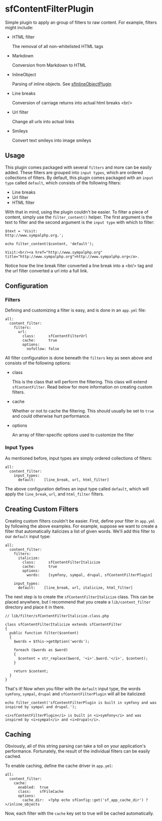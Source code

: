 sfContentFilterPlugin
=====================

Simple plugin to apply an group of filters to raw content. For example,
filters might include:

 * HTML filter

   The removal of all non-whitelisted HTML tags

 * Markdown

   Conversion from Markdown to HTML

 * InlineObject

   Parsing of inline objects. See [sfInlineObjectPlugin](http://github.com/weaverryan/sfInlineObjectPlugin)

 * Line breaks

   Conversion of carriage returns into actual html breaks &lt;br/&gt;

 * Url filter

   Change all urls into actual links

 * Smileys

   Convert text smileys into image smileys


Usage
-----

This plugin comes packaged with several `filters` and more can be easily
added. These filters are grouped into `input types`, which are ordered
collections of filters. By default, this plugin comes packaged with an
`input type` called `default`, which consists of the following filters:

 * Line breaks
 * Url filter
 * HTML filter

With that in mind, using the plugin couldn't be easier. To filter a piece
of content, simply use the `filter_content()` helper. The first argument
is the text to filter and the second argument is the `input type` with
which to filter:

    $text = 'Visit:
    http://www.sympalphp.org.';

    echo filter_content($content, 'default');

    Visit:<br/><a href="http://www.sympalphp.org" title="http://www.sympalphp.org">http://www.sympalphp.org</a>.

Notice how the line break filter converted a line break into a &lt;br/&gt;
tag and the url filter converted a url into a full link.

Configuration
-------------

### Filters

Defining and customizing a filter is easy, and is done in an `app.yml` file:

    all:
      content_filter:
        filters:
          url:
            class:      sfContentFilterUrl
            cache:      true
            options:
              nofollow: false

All filter configuration is done beneath the `filters` key as seen above
and consists of the following options:

 * class

   This is the class that will perform the filtering. This class will
   extend `sfContentFilter`. Read below for more information on creating
   custom filters.

 * cache

   Whether or not to cache the filtering. This should usually be set to
   `true` and could otherwise hurt performance.

 * options

   An array of filter-specific options used to customize the filter


### Input Types

As mentioned before, input types are simply ordered collections of filters:

    all:
      content_filter:
        input_types:
          default:    [line_break, url, html_filter]

The above configuration defines an input type called `default`, which will
apply the `line_break`, `url`, and `html_filter` filters.

Creating Custom Filters
-----------------------

Creating custom filters couldn't be easier. First, define your filter in
`app.yml` by following the above examples. For example, suppose we want
to create a filter that automatically italicizes a list of given words.
We'll add this filter to our `default` input type:

    all:
      content_filter:
        filters:
          italicize:
            class:      sfContentFilterItalicize
            cache:      true
            options:
              words:    [symfony, sympal, drupal, sfContentFilterPlugin]
        
        input_types:
          default:    [line_break, url, italicize, html_filter]

The next step is to create the `sfContentFilterItalicize` class. This can
be placed anywhere, but I recommend that you create a `lib/content_filter`
directory and place it in there.

    // lib/filter/sfContentFilterItalicize.class.php
    
    class sfContentFilterItalicize extends sfContentFilter
    {
      public function filter($content)
      {
        $words = $this->getOption('words');
        
        foreach ($words as $word)
        {
          $content = str_replace($word, '<i>'.$word.'</i>', $content);
        }
        
        return $content;
      }
    }

That's it! Now when you filter with the `default` input type, the words
`symfony`, `sympal`, `drupal` and `sfContentFilterPlugin` will all be italicized:

    echo filter_content('sfContentFilterPlugin is built in symfony and was inspired by sympal and drupal.');

    <i>sfContentFilterPlugin</i> is built in <i>symfony</i> and was inspired by <i>sympal</i> and <i>drupal</i>.

Caching
-------

Obviously, all of this string parsing can take a toll on your application's
performance. Fortunately, the result of the individual filters can be easily
cached.

To enable caching, define the cache driver in `app.yml`:

    all:
      content_filter:
        cache:
          enabled:  true
          class:    sfFileCache
          options:
            cache_dir:  <?php echo sfConfig::get('sf_app_cache_dir') ?>/inline_objects

Now, each filter with the `cache` key set to true will be cached automatically.